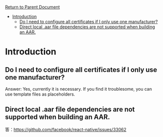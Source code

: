 [Return to Parent Document](./index.en.md)

- [Introduction](#introduction)
  - [Do I need to configure all certificates if I only use one manufacturer?](#do-i-need-to-configure-all-certificates-if-i-only-use-one-manufacturer)
  - [Direct local .aar file dependencies are not supported when building an AAR.](#direct-local-aar-file-dependencies-are-not-supported-when-building-an-aar)

# Introduction

## Do I need to configure all certificates if I only use one manufacturer?

Answer: Yes, currently it is necessary. If you find it troublesome, you can use template files as placeholders.

## Direct local .aar file dependencies are not supported when building an AAR.

答：https://github.com/facebook/react-native/issues/33062